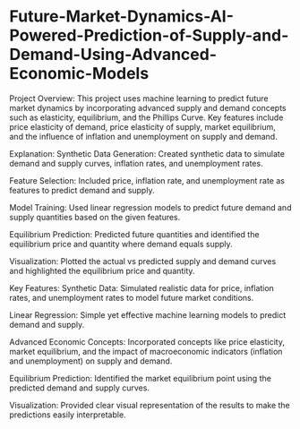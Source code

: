 # Future-Market-Dynamics-AI-Powered-Prediction-of-Supply-and-Demand-Using-Advanced-Economic-Models
Project Overview:
This project uses machine learning to predict future market dynamics by incorporating advanced supply and demand concepts such as elasticity, equilibrium, and the Phillips Curve. Key features include price elasticity of demand, price elasticity of supply, market equilibrium, and the influence of inflation and unemployment on supply and demand.

Explanation:
Synthetic Data Generation: Created synthetic data to simulate demand and supply curves, inflation rates, and unemployment rates.

Feature Selection: Included price, inflation rate, and unemployment rate as features to predict demand and supply.

Model Training: Used linear regression models to predict future demand and supply quantities based on the given features.

Equilibrium Prediction: Predicted future quantities and identified the equilibrium price and quantity where demand equals supply.

Visualization: Plotted the actual vs predicted supply and demand curves and highlighted the equilibrium price and quantity.

Key Features:
Synthetic Data: Simulated realistic data for price, inflation rates, and unemployment rates to model future market conditions.

Linear Regression: Simple yet effective machine learning models to predict demand and supply.

Advanced Economic Concepts: Incorporated concepts like price elasticity, market equilibrium, and the impact of macroeconomic indicators (inflation and unemployment) on supply and demand.

Equilibrium Prediction: Identified the market equilibrium point using the predicted demand and supply curves.

Visualization: Provided clear visual representation of the results to make the predictions easily interpretable.
